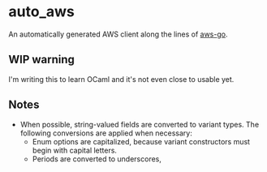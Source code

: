 # auto_aws

An automatically generated AWS client along the lines of [aws-go](https://github.com/stripe/aws-go).

## WIP warning

I'm writing this to learn OCaml and it's not even close to usable yet.

## Notes

* When possible, string-valued fields are converted to variant types. The following conversions are applied when necessary:
  * Enum options are capitalized, because variant constructors must begin with capital letters.
  * Periods are converted to underscores, 